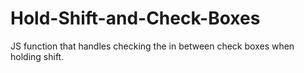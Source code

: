 # Hold-Shift-and-Check-Boxes
JS function that handles checking the in between check boxes when holding shift.
